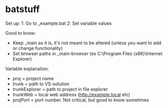 # batstuff

Set up:
1: Go to _example.bat
2: Set variable values

Good to know:
- Keep _main as it is, it's not meant to be altered (unless you want to add or change functionality)
- Set browser paths in _main-browser (ex C:\Program Files (x86)\Internet Explorer)

Variable explanation:
* proj = project name
* trunk = path to VS-solution 
* trunkExplorer = path to project in file explorer
* trunkWeb = local web address (http://example.local etc)
* projPort = port number. Not critical, but good to know sometimes